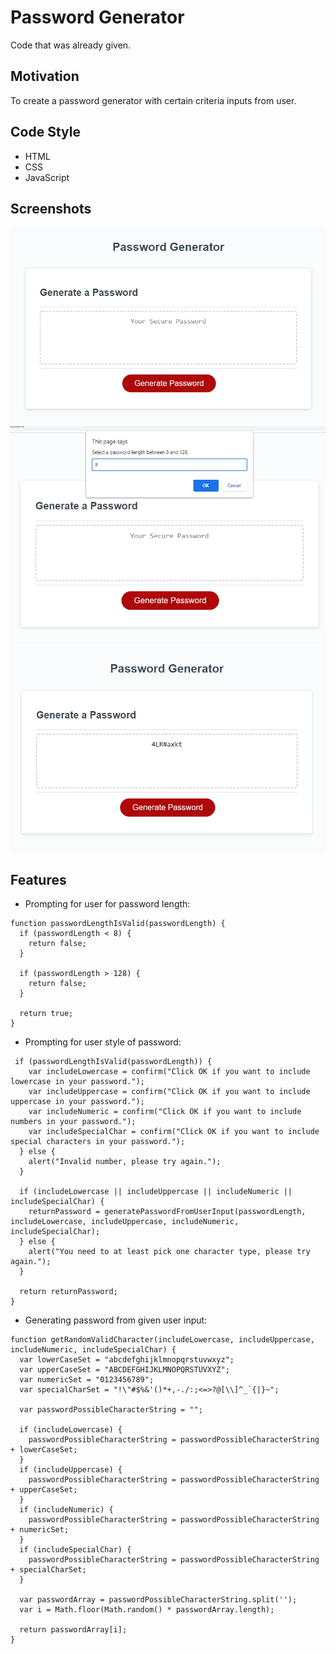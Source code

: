 # Password Generator
Code that was already given.

## Motivation
To create a password generator with certain criteria inputs from user.


## Code Style
- HTML
- CSS
- JavaScript

## Screenshots
![ScreenShot](./Develop/Images/screenshot1.jpg)
![ScreenShot](./Develop/Images/screenshot2.jpg)
![ScreenShot](./Develop/Images/screenshot3.jpg)

## Features
- Prompting for user for password length:
```
function passwordLengthIsValid(passwordLength) {  
  if (passwordLength < 8) {
    return false;
  }

  if (passwordLength > 128) {
    return false;
  }

  return true;
}
```
- Prompting for user style of password:
```
 if (passwordLengthIsValid(passwordLength)) {    
    var includeLowercase = confirm("Click OK if you want to include lowercase in your password.");
    var includeUppercase = confirm("Click OK if you want to include uppercase in your password.");
    var includeNumeric = confirm("Click OK if you want to include numbers in your password.");
    var includeSpecialChar = confirm("Click OK if you want to include special characters in your password.");    
  } else {
    alert("Invalid number, please try again.");
  } 

  if (includeLowercase || includeUppercase || includeNumeric || includeSpecialChar) {
    returnPassword = generatePasswordFromUserInput(passwordLength, includeLowercase, includeUppercase, includeNumeric, includeSpecialChar);    
  } else {
    alert("You need to at least pick one character type, please try again.");
  }

  return returnPassword;
}
```
- Generating password from given user input:
```
function getRandomValidCharacter(includeLowercase, includeUppercase, includeNumeric, includeSpecialChar) {
  var lowerCaseSet = "abcdefghijklmnopqrstuvwxyz";
  var upperCaseSet = "ABCDEFGHIJKLMNOPQRSTUVXYZ";
  var numericSet = "0123456789";
  var specialCharSet = "!\"#$%&'()*+,-./:;<=>?@[\\]^_`{|}~";

  var passwordPossibleCharacterString = "";

  if (includeLowercase) {
    passwordPossibleCharacterString = passwordPossibleCharacterString + lowerCaseSet;
  }
  if (includeUppercase) {
    passwordPossibleCharacterString = passwordPossibleCharacterString + upperCaseSet;
  }
  if (includeNumeric) {
    passwordPossibleCharacterString = passwordPossibleCharacterString + numericSet;
  }
  if (includeSpecialChar) {
    passwordPossibleCharacterString = passwordPossibleCharacterString + specialCharSet;
  }

  var passwordArray = passwordPossibleCharacterString.split('');
  var i = Math.floor(Math.random() * passwordArray.length);    

  return passwordArray[i];
}
```